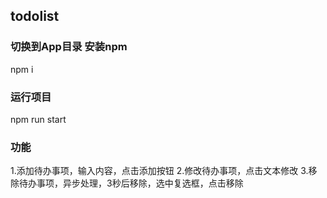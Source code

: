 ## todolist
###  切换到App目录 安装npm 
   npm i
###  运行项目
   npm run start
### 功能
1.添加待办事项，输入内容，点击添加按钮
2.修改待办事项，点击文本修改
3.移除待办事项，异步处理，3秒后移除，选中复选框，点击移除